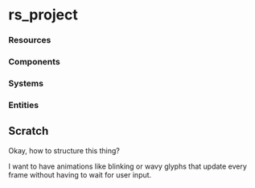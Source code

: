 
# rs\_project

### Resources
### Components
### Systems
### Entities

## Scratch

Okay, how to structure this thing?

I want to have animations like blinking or wavy glyphs that update every frame without having to wait for user input.
